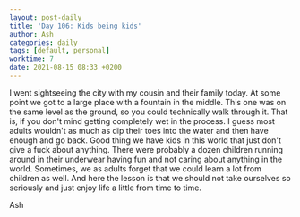 ```yaml
---
layout: post-daily
title: 'Day 106: Kids being kids'
author: Ash
categories: daily
tags: [default, personal]
worktime: 7
date: 2021-08-15 08:33 +0200
---
```

I went sightseeing the city with my cousin and their family today. At some point we got to a large place with a fountain in the middle. This one was on the same level as the ground, so you could technically walk through it. That is, if you don't mind getting completely wet in the process. I guess most adults wouldn't as much as dip their toes into the water and then have enough and go back. Good thing we have kids in this world that just don't give a fuck about anything. There were probably a dozen children running around in their underwear having fun and not caring about anything in the world. Sometimes, we as adults forget that we could learn a lot from children as well. And here the lesson is that we should not take ourselves so seriously and just enjoy life a little from time to time.

Ash

